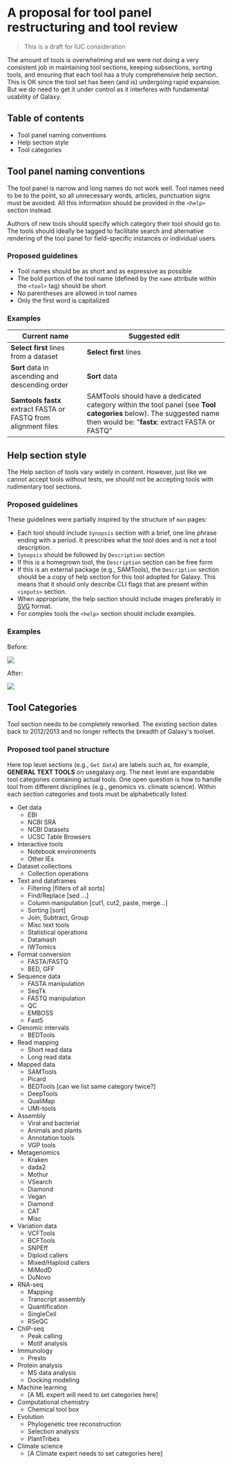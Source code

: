 # A proposal for tool panel restructuring and tool review

> This is a draft for IUC consideration

The amount of tools is overwhelming and we were not doing a very consistent job in maintaining tool sections, keeping subsections, sorting tools, and ensuring that each tool has a truly comprehensive help section. This is OK since the tool set has been (and is) undergoing rapid expansion. But we do need to get it under control as it interferes with fundamental usability of Galaxy.

## Table of contents

- Tool panel naming conventions
- Help section style
- Tool categories

## Tool panel naming conventions

The tool panel is narrow and long names do not work well. Tool names need to be to the point, so all unnecessary words, articles, punctuation signs must be avoided. All this information should be provided in the `<help>` section instead.

Authors of new tools should specify which category their tool should go to. The tools should ideally be tagged to facilitate search and alternative rendering of the tool panel for field-specific instances or individual users.

### Proposed guidelines

- Tool names should be as short and as expressive as possible 
- The bold portion of the tool name (defined by the `name` attribute within the `<tool>` tag) should be short 
- No parentheses are allowed in tool names
- Only the first word is capitalized

### Examples

| Current name | Suggested edit |
|--------------|---------------|
|**Select first** lines from a dataset | **Select first** lines |
|**Sort** data in ascending and descending order | **Sort** data|
|**Samtools fastx** extract FASTA or FASTQ from alignment files | SAMTools should have a dedicated category within the tool panel (see **Tool categories** below). The suggested name then would be: "**fastx**: extract FASTA or FASTQ"|

## Help section style

The Help section of tools vary widely in content. However, just like we cannot accept tools without tests, we should not be accepting tools with rudimentary tool sections. 

### Proposed guidelines

These guidelines were partially inspired by the structure of `man` pages:

- Each tool should include `Synopsis` section with a brief, one line phrase ending with a period. It prescribes what the tool does and is not a tool description.
- `Synopsis` should be followed by `Description` section
- If this is a homegrown tool, the `Description` section can be free form
- If this is an external package (e.g., SAMTools), the `Description` section should be a copy of help section for this tool adopted for Galaxy. This means that it should only describe CLI flags that are present within `<inputs>` section.
- When appropriate, the help section should include images preferably in [SVG](https://en.wikipedia.org/wiki/Scalable_Vector_Graphics) format.
- For complex tools the `<help>` section should include examples.

### Examples

Before:

![](https://i.imgur.com/oV4uY5m.png)

After:

![](https://i.imgur.com/G6rxKq3.png)

## Tool Categories

Tool section needs to be completely reworked. The existing section dates back to 2012/2013 and no longer reflects the breadth of Galaxy's toolset. 

### Proposed tool panel structure

Here top level sections (e.g., `Get Data`) are labels such as, for example, **GENERAL TEXT TOOLS** on usegalaxy.org. The next level are expandable tool categories containing actual tools. One open question is how to handle tool from different disciplines (e.g., genomics vs. climate science). Within each section categories and tools must be alphabetically listed.

- Get data
    - EBI
    - NCBI SRA
    - NCBI Datasets
    - UCSC Table Browsers
- Interactive tools
    - Notebook environments
    - Other IEs
- Dataset collections
    - Collection operations
- Text and dataframes
    - Filtering [filters of all sorts]
    - Find/Replace [sed ...]
    - Column manipulation [cut1, cut2, paste, merge...]
    - Sorting [sort]
    - Join, Subtract, Group
    - Misc text tools
    - Statistical operations
    - Datamash
    - IWTomics
- Format conversion
    - FASTA/FASTQ
    - BED, GFF
- Sequence data 
    - FASTA manipulation
    - SeqTk
    - FASTQ manipulation
    - QC
    - EMBOSS
    - Fast5
- Genomic intervals
    - BEDTools
- Read mapping
    - Short read data
    - Long read data
- Mapped data
    - SAMTools
    - Picard
    - BEDTools [can we list same category twice?]
    - DeepTools
    - QualiMap
    - UMI-tools
- Assembly
    - Viral and bacterial
    - Animals and plants
    - Annotation tools
    - VGP tools
- Metagenomics
    - Kraken
    - dada2
    - Mothur
    - VSearch
    - Diamond
    - Vegan
    - Diamond
    - CAT
    - Misc 
- Variation data
    - VCFTools
    - BCFTools
    - SNPEff
    - Diploid callers
    - Mixed/Haploid callers
    - MiModD
    - DuNovo
- RNA-seq
    - Mapping
    - Transcript assembly
    - Quantification
    - SingleCell
    - RSeQC
-  ChIP-seq
    -  Peak calling
    -  Motif analysis
- Immunology
    - Presto
- Protein analysis
    - MS data analysis
    - Docking modeling
- Machine learning
    - [A ML expert will need to set categories here]
- Computational chemistry
    - Chemical tool box
- Evolution
    - Phylogenetic tree reconstruction
    - Selection analysis
    - PlantTribes
- Climate science
    - [A Climate expert needs to set categories here]

